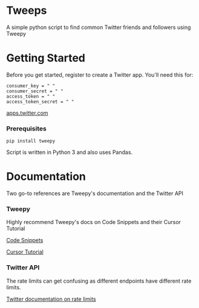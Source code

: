 # Tweeps

A simple python script to find common Twitter friends and followers using Tweepy

# Getting Started

Before you get started, register to create a Twitter app. You'll need this for:

`consumer_key = " "`  
`consumer_secret = " "`  
`access_token = " "`  
`access_token_secret = " " `

[apps.twitter.com](https://apps.twitter.com/)

### Prerequisites 

`pip install tweepy`

Script is written in Python 3 and also uses Pandas. 

# Documentation

Two go-to references are Tweepy's documentation and the Twitter API

### Tweepy

Highly recommend Tweepy's docs on Code Snippets and their Cursor Tutorial

[Code Snippets](http://tweepy.readthedocs.io/en/v3.6.0/code_snippet.html) 

[Cursor Tutorial](http://tweepy.readthedocs.io/en/v3.6.0/cursor_tutorial.html)

### Twitter API

The rate limits can get confusing as different endpoints have different rate limits.

[Twitter documentation on rate limits](https://developer.twitter.com/en/docs/basics/rate-limits)
